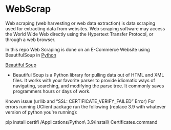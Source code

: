 # WebScrap

Web scraping (web harvesting or web data extraction) is data scraping used for extracting data from websites. Web scraping software may access the World Wide Web directly using the Hypertext Transfer Protocol, or through a web browser.

In this repo Web Scraping is done on an E-Commerce Website using BeautifulSoup in [Python](https://www.python.org/)

[Beautiful Soup](https://www.crummy.com/software/BeautifulSoup/bs4/doc/)
* Beautiful Soup is a Python library for pulling data out of HTML and XML files. It works with your favorite parser to provide idiomatic ways of navigating, searching, and modifying the parse tree. It commonly saves programmers hours or days of work.

Known issue (urllib and “SSL: CERTIFICATE_VERIFY_FAILED” Error)
For errors running UClient package run the following (replace 3.9 with whatever version of python you're running):

pip install certifi
/Applications/Python\ 3.9/Install\ Certificates.command
